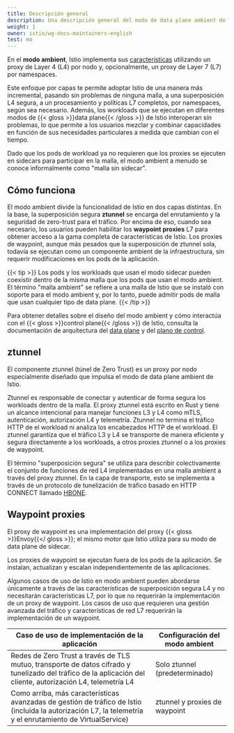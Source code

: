 ```yaml
---
title: Descripción general
description: Una descripción general del modo de data plane ambient de Istio.
weight: 1
owner: istio/wg-docs-maintainers-english
test: no
---
```


En el **modo ambient**, Istio implementa sus [características](/es/docs/concepts) utilizando un proxy de Layer 4 (L4) por nodo y, opcionalmente, un proxy de Layer 7 (L7) por namespaces.

Este enfoque por capas te permite adoptar Istio de una manera más incremental, pasando sin problemas de ninguna malla, a una superposición L4 segura, a un procesamiento y políticas L7 completos, por namespaces, según sea necesario. Además, los workloads que se ejecutan en diferentes modos de {{< gloss >}}data plane{{< /gloss >}} de Istio interoperan sin problemas, lo que permite a los usuarios mezclar y combinar capacidades en función de sus necesidades particulares a medida que cambian con el tiempo.

Dado que los pods de workload ya no requieren que los proxies se ejecuten en sidecars para participar en la malla, el modo ambient a menudo se conoce informalmente como "malla sin sidecar".

## Cómo funciona

El modo ambient divide la funcionalidad de Istio en dos capas distintas. En la base, la superposición segura **ztunnel** se encarga del enrutamiento y la seguridad de zero-trust para el tráfico. Por encima de eso, cuando sea necesario, los usuarios pueden habilitar los **waypoint proxies** L7 para obtener acceso a la gama completa de características de Istio. Los proxies de waypoint, aunque más pesados que la superposición de ztunnel sola, todavía se ejecutan como un componente ambient de la infraestructura, sin requerir modificaciones en los pods de la aplicación.

{{< tip >}}
Los pods y los workloads que usan el modo sidecar pueden coexistir dentro de la misma malla que los pods que usan el modo ambient. El término "malla ambient" se refiere a una malla de Istio que se instaló con soporte para el modo ambient y, por lo tanto, puede admitir pods de malla que usan cualquier tipo de data plane.
{{< /tip >}}

Para obtener detalles sobre el diseño del modo ambient y cómo interactúa con el {{< gloss >}}control plane{{< /gloss >}} de Istio, consulta la documentación de arquitectura del [data plane](/es/docs/ambient/architecture/data-plane) y del [plano de control](/es/docs/ambient/architecture/control-plane).

## ztunnel

El componente ztunnel (túnel de Zero Trust) es un proxy por nodo especialmente diseñado que impulsa el modo de data plane ambient de Istio.

Ztunnel es responsable de conectar y autenticar de forma segura los workloads dentro de la malla. El proxy ztunnel está escrito en Rust y tiene un alcance intencional para manejar funciones L3 y L4 como mTLS, autenticación, autorización L4 y telemetría. Ztunnel no termina el tráfico HTTP de el workload ni analiza los encabezados HTTP de el workload. El ztunnel garantiza que el tráfico L3 y L4 se transporte de manera eficiente y segura directamente a los workloads, a otros proxies ztunnel o a los proxies de waypoint.

El término "superposición segura" se utiliza para describir colectivamente el conjunto de funciones de red L4 implementadas en una malla ambient a través del proxy ztunnel. En la capa de transporte, esto se implementa a través de un protocolo de tunelización de tráfico basado en HTTP CONNECT llamado [HBONE](/es/docs/ambient/architecture/hbone).

## Waypoint proxies

El proxy de waypoint es una implementación del proxy {{< gloss >}}Envoy{{</ gloss >}}; el mismo motor que Istio utiliza para su modo de data plane de sidecar.

Los proxies de waypoint se ejecutan fuera de los pods de la aplicación. Se instalan, actualizan y escalan independientemente de las aplicaciones.

Algunos casos de uso de Istio en modo ambient pueden abordarse únicamente a través de las características de superposición segura L4 y no necesitarán características L7, por lo que no requerirán la implementación de un proxy de waypoint. Los casos de uso que requieren una gestión avanzada del tráfico y características de red L7 requerirán la implementación de un waypoint.

| Caso de uso de implementación de la aplicación | Configuración del modo ambient |
| ------------------------------- | -------------------------- |
| Redes de Zero Trust a través de TLS mutuo, transporte de datos cifrado y tunelizado del tráfico de la aplicación del cliente, autorización L4, telemetría L4 | Solo ztunnel (predeterminado) |
| Como arriba, más características avanzadas de gestión de tráfico de Istio (incluida la autorización L7, la telemetría y el enrutamiento de VirtualService) | ztunnel y proxies de waypoint |
